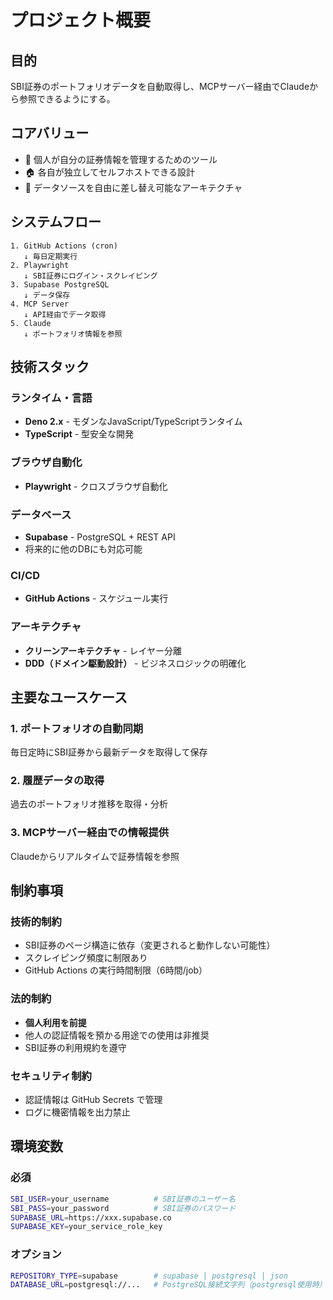 # プロジェクト概要

## 目的

SBI証券のポートフォリオデータを自動取得し、MCPサーバー経由でClaudeから参照できるようにする。

## コアバリュー

- 💼 個人が自分の証券情報を管理するためのツール
- 🏠 各自が独立してセルフホストできる設計
- 🔄 データソースを自由に差し替え可能なアーキテクチャ

## システムフロー

```
1. GitHub Actions (cron)
   ↓ 毎日定期実行
2. Playwright
   ↓ SBI証券にログイン・スクレイピング
3. Supabase PostgreSQL
   ↓ データ保存
4. MCP Server
   ↓ API経由でデータ取得
5. Claude
   ↓ ポートフォリオ情報を参照
```

## 技術スタック

### ランタイム・言語

- **Deno 2.x** - モダンなJavaScript/TypeScriptランタイム
- **TypeScript** - 型安全な開発

### ブラウザ自動化

- **Playwright** - クロスブラウザ自動化

### データベース

- **Supabase** - PostgreSQL + REST API
- 将来的に他のDBにも対応可能

### CI/CD

- **GitHub Actions** - スケジュール実行

### アーキテクチャ

- **クリーンアーキテクチャ** - レイヤー分離
- **DDD（ドメイン駆動設計）** - ビジネスロジックの明確化

## 主要なユースケース

### 1. ポートフォリオの自動同期

毎日定時にSBI証券から最新データを取得して保存

### 2. 履歴データの取得

過去のポートフォリオ推移を取得・分析

### 3. MCPサーバー経由での情報提供

Claudeからリアルタイムで証券情報を参照

## 制約事項

### 技術的制約

- SBI証券のページ構造に依存（変更されると動作しない可能性）
- スクレイピング頻度に制限あり
- GitHub Actions の実行時間制限（6時間/job）

### 法的制約

- **個人利用を前提**
- 他人の認証情報を預かる用途での使用は非推奨
- SBI証券の利用規約を遵守

### セキュリティ制約

- 認証情報は GitHub Secrets で管理
- ログに機密情報を出力禁止

## 環境変数

### 必須
```bash
SBI_USER=your_username          # SBI証券のユーザー名
SBI_PASS=your_password          # SBI証券のパスワード
SUPABASE_URL=https://xxx.supabase.co
SUPABASE_KEY=your_service_role_key
```

### オプション
```bash
REPOSITORY_TYPE=supabase        # supabase | postgresql | json
DATABASE_URL=postgresql://...   # PostgreSQL接続文字列（postgresql使用時）
```